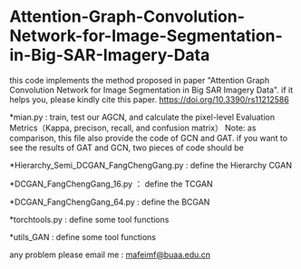 # Attention-Graph-Convolution-Network-for-Image-Segmentation-in-Big-SAR-Imagery-Data
this code implements the method proposed in paper "Attention Graph Convolution Network for Image Segmentation in Big SAR Imagery Data". if it helps you, please kindly cite this paper. https://doi.org/10.3390/rs11212586

*mian.py : train, test our AGCN, and calculate the pixel-level Evaluation Metrics（Kappa, precison, recall, and confusion matrix）
          Note: as comparison, this file also provide the code of GCN and GAT. if you want to see the results of GAT and GCN, two pieces of           code should be 
          
          
*Hierarchy_Semi_DCGAN_FangChengGang.py : define the Hierarchy CGAN

*DCGAN_FangChengGang_16.py ： define the TCGAN

*DCGAN_FangChengGang_64.py : define the BCGAN

*torchtools.py : define some tool functions

*utils_GAN : define some tool functions

any problem please email me : mafeimf@buaa.edu.cn
